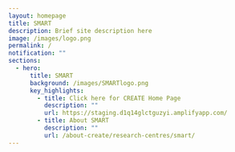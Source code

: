 ```yaml
---
layout: homepage
title: SMART
description: Brief site description here
image: /images/logo.png
permalink: /
notification: ""
sections:
  - hero:
      title: SMART
      background: /images/SMARTlogo.png
      key_highlights:
        - title: Click here for CREATE Home Page
          description: ""
          url: https://staging.d1q14glctguzyi.amplifyapp.com/
        - title: About SMART
          description: ""
          url: /about-create/research-centres/smart/
---
```

